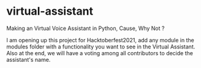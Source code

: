 # virtual-assistant
Making an Virtual Voice Assistant in Python, Cause, Why Not ?

I am opening up this project for Hacktoberfest2021, add any module in the modules folder with a functionality you want to see in the Virtual Assistant. Also at the end, we will have a voting among all contributors to decide the assistant's name.

